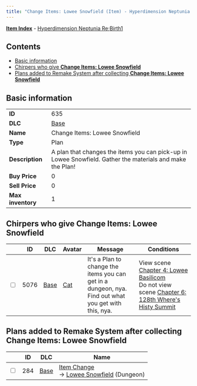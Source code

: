 ```yaml
---
title: "Change Items: Lowee Snowfield (Item) - Hyperdimension Neptunia Re;Birth1"
---
```


[**Item Index**](/neptunia/rb1/item/index.html) - [Hyperdimension Neptunia Re;Birth1](/neptunia/rb1)

## Contents

- [Basic information](#basic-information)
- [Chirpers who give **Change Items: Lowee Snowfield**](#chirpers-who-give-change-items-lowee-snowfield)
- [Plans added to Remake System after collecting **Change Items: Lowee Snowfield**](#plans-added-to-remake-system-after-collecting-change-items-lowee-snowfield)

## Basic information

|   |   |
| -- | -- |
| **ID** | 635 |
| **DLC** | [Base](/neptunia/rb1/dlc/1-base.html) |
| **Name** | Change Items: Lowee Snowfield |
| **Type** | Plan |
| **Description** | A plan that changes the items you can pick-up in Lowee Snowfield. Gather the materials and make the Plan! |
| **Buy Price** | 0 |
| **Sell Price** | 0 |
| **Max inventory** | 1 |


## Chirpers who give **Change Items: Lowee Snowfield**

|    | ID | DLC | Avatar | Message | Conditions |
| -- | -- | --- | ------ | ------- | ---------- |
| <input type="checkbox" id="rb1-chirper-event-1-5076" class="trackbox" /> | 5076 | [Base](/neptunia/rb1/dlc/1-base.html) | [Cat](/neptunia/rb1/undefined/1-226-cat.html) | It's a Plan to change the items you can get in a dungeon, nya.<br />Find out what you get with this, nya. | View scene [Chapter 4: Lowee Basilicom](/neptunia/rb1/scene/1-403-chapter-4-lowee-basilicom.html)<br />Do not view scene [Chapter 6: 128th Where's Histy Summit](/neptunia/rb1/scene/1-601-chapter-6-128th-wheres-histy-summit.html) |


## Plans added to Remake System after collecting **Change Items: Lowee Snowfield**

|    | ID | DLC | Name |
| -- | -- | --- | ---- |
| <input type="checkbox" id="rb1-remake-1-284" class="trackbox" /> | 284 | [Base](/neptunia/rb1/dlc/1-base.html) | [Item Change](/neptunia/rb1/remake/1-284-item-change.html)<br /> → [Lowee Snowfield](/neptunia/rb1/dungeon/1-12-lowee-snowfield.html) (Dungeon) |

